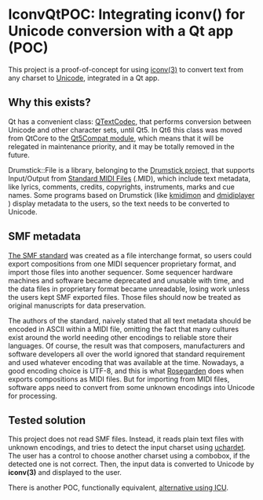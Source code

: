 # IconvQtPOC: Integrating iconv() for Unicode conversion with a Qt app (POC)

This project is a proof-of-concept for using
[iconv(3)](https://www.unix.com/man-page/osf1/3/iconv/)
to convert text from any charset to [Unicode](https://home.unicode.org/),
integrated in a Qt app.

## Why this exists?

Qt has a convenient class:
[QTextCodec](https://doc.qt.io/qt-5/qtextcodec.html),
that performs conversion between Unicode and other character sets, until Qt5.
In Qt6 this class was moved from QtCore to the
[Qt5Compat module](https://doc.qt.io/qt-6/qtcore5compat-module.html),
which means that it will be relegated in maintenance
priority, and it may be totally removed in the future.

Drumstick::File is a library, belonging to the
[Drumstick project](https://drumstick.sourceforge.io/), that supports
Input/Output from
[Standard MIDI Files](https://www.midi.org/specifications-old/item/standard-midi-files-smf)
(.MID), which include text metadata, like
lyrics, comments, credits, copyrights, instruments, marks and cue names. Some 
programs based on Drumstick (like 
[kmidimon](https://kmidimon.sourceforge.io/) and 
[dmidiplayer](https://dmidiplayer.sourceforge.io/) 
) display metadata to the users, so the text needs to be converted to Unicode.

## SMF metadata

[The SMF standard](https://www.midi.org/specifications-old/item/standard-midi-files-smf)
was created as a file interchange format, so users could export
compositions from one MIDI sequencer proprietary format, and import those files 
into another sequencer. Some sequencer hardware machines and software became 
deprecated and unusable with time, and the data files in proprietary format 
became unreadable, losing work unless the users kept SMF exported files. Those
files should now be treated as original manuscripts for data preservation.

The authors of the standard, naively stated that all text metadata should be
encoded in ASCII within a MIDI file, omitting the fact that many cultures exist
around the world needing other encodings to reliable store their languages. Of
course, the result was that composers, manufacturers and software developers 
all over the world ignored that standard requirement and used whatever encoding
that was available at the time. Nowadays, a good encoding choice is UTF-8, and 
this is what [Rosegarden](https://www.rosegardenmusic.com/)
does when exports compositions as MIDI files. But for
importing from MIDI files, software apps need to convert from some unknown
encodings into Unicode for processing.

## Tested solution

This project does not read SMF files. Instead, it reads plain text files with 
unknown encodings, and tries to detect the input charset using
[uchardet](https://www.freedesktop.org/wiki/Software/uchardet/). The user has a
control to choose another charset using a combobox, if the detected one is not
correct. Then, the input data is converted to Unicode by **iconv(3)** and
displayed to the user.

There is another POC, functionally equivalent,
[alternative using ICU](https://github.com/pedrolcl/icu_qt_poc).
